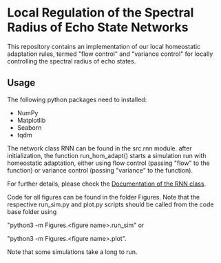 # Local Regulation of the Spectral Radius of Echo State Networks

This repository contains an implementation of our local
homeostatic adaptation rules, termed "flow control" and
"variance control" for locally controlling the spectral 
radius of echo states.

## Usage

The following python packages need to installed:

  - NumPy
  - Matplotlib
  - Seaborn
  - tqdm

The network class RNN can be found in the src.rnn module.
after initialization, the function run_hom_adapt() starts
a simulation run with homeostatic adaptation, either using
flow control (passing "flow" to the function) or variance
control (passing "variance" to the function).

For further details, please check the <a href="rnn.doc.md">Documentation
of the RNN class</a>.

Code for all figures can be found in the folder Figures.
Note that the respective run_sim.py and plot.py scripts should
be called from the code base folder using 

"python3 -m Figures.\<figure name\>.run_sim" or

"python3 -m Figures.\<figure name\>.plot".

Note that some simulations take a long to run.



